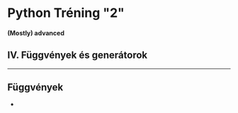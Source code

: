 <!-- $theme: gaia -->
<!-- page_number: false -->
<!-- footer: Péter Handbauer, version: 10/04 -->
<!-- $size: a1 -->


Python Tréning "2"
==============================

#### (Mostly) advanced

## IV. Függvények és generátorok

---
<!-- footer: Python tréning "2", IV. Függvények -->
## Függvények

 - 